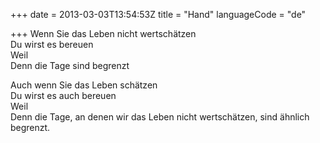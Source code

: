 +++
date = 2013-03-03T13:54:53Z
title = "Hand"
languageCode = "de"

+++ 
Wenn Sie das Leben nicht wertschätzen   
Du wirst es bereuen   
Weil   
Denn die Tage sind begrenzt   
   
Auch wenn Sie das Leben schätzen   
Du wirst es auch bereuen   
Weil   
Denn die Tage, an denen wir das Leben nicht wertschätzen, sind ähnlich begrenzt.
